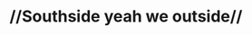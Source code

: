 ---
pid: mx59
title: "//Southside yeah we outside//"
location_transcription: Malcom X Park
coordinates: "[-75.225341330503, 39.952681382022]"
zipcode: '19143'
gen_neighborhood: West Philadelphia
neighborhood: University City
outside_phl: 
age: '17'
age_range: 13-19
instagram: 
image_file_name: mx_59.jpg
proposal_transcription: Southside statue, swings, more benches, water fountain, keep
  bathrooms open
topic: Neighborhoods
topic_summary: 0, 0
type: 
keywords_other: 
credit: 
image_labels: A statue with //S S// on it
twitter: 
facebook: 
permalink: "/monuments/mx59/"
layout: item-page
---